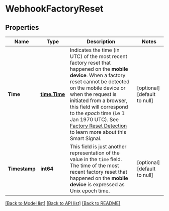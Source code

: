 # WebhookFactoryReset

## Properties
Name | Type | Description | Notes
------------ | ------------- | ------------- | -------------
**Time** | [**time.Time**](time.Time.md) | Indicates the time (in UTC) of the most recent factory reset that happened on the **mobile device**.  When a factory reset cannot be detected on the mobile device or when the request is initiated from a browser,  this field will correspond to the *epoch* time (i.e 1 Jan 1970 UTC). See [Factory Reset Detection](https://dev.fingerprint.com/docs/smart-signals-overview#factory-reset-detection) to learn more about this Smart Signal.  | [optional] [default to null]
**Timestamp** | **int64** | This field is just another representation of the value in the `time` field. The time of the most recent factory reset that happened on the **mobile device** is expressed as Unix epoch time.         | [optional] [default to null]

[[Back to Model list]](../README.md#documentation-for-models) [[Back to API list]](../README.md#documentation-for-api-endpoints) [[Back to README]](../README.md)

